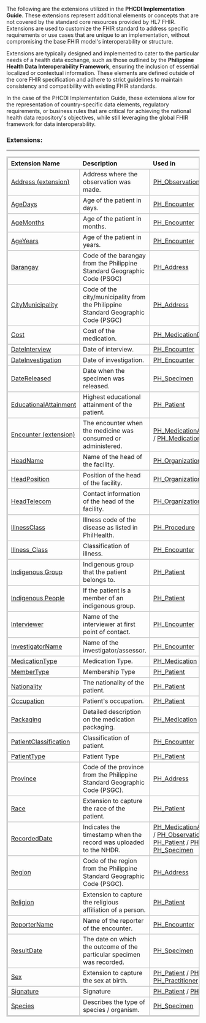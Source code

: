 <html><style>table, thead, td{border:2px solid #ccc; border-collapse:collapse}</style></html>

The following are the extensions utilized in the **PHCDI Implementation Guide**. These extensions represent additional elements or concepts that are not covered by the standard core resources provided by HL7 FHIR. Extensions are used to customize the FHIR standard to address specific requirements or use cases that are unique to an implementation, without compromising the base FHIR model's interoperability or structure. 

Extensions are typically designed and implemented to cater to the particular needs of a health data exchange, such as those outlined by the **Philippine Health Data Interoperability Framework**, ensuring the inclusion of essential localized or contextual information. These elements are defined outside of the core FHIR specification and adhere to strict guidelines to maintain consistency and compatibility with existing FHIR standards.

In the case of the PHCDI Implementation Guide, these extensions allow for the representation of country-specific data elements, regulatory requirements, or business rules that are critical for achieving the national health data repository's objectives, while still leveraging the global FHIR framework for data interoperability.

### Extensions:
___

| **Extension Name** | **Description** | **Used in** |
|:-------------------|:----------------|:-------------|
|[Address (extension)](https://build.fhir.org/ig/UP-Manila-SILab/PhilHealth-NHDR-IG-Review/StructureDefinition-ExtAddress.html)| Address where the observation was made. | [PH_Observation](https://build.fhir.org/ig/UP-Manila-SILab/PhilHealth-NHDR-IG-Review/StructureDefinition-PH-Observation.html) |
|[AgeDays](https://build.fhir.org/ig/UP-Manila-SILab/PhilHealth-NHDR-IG-Review/StructureDefinition-AgeDays.html)| Age of the patient in days. | [PH_Encounter](https://build.fhir.org/ig/UP-Manila-SILab/PhilHealth-NHDR-IG-Review/StructureDefinition-PH-Encounter.html) |
|[AgeMonths](https://build.fhir.org/ig/UP-Manila-SILab/PhilHealth-NHDR-IG-Review/StructureDefinition-AgeMonths.html)| Age of the patient in months. | [PH_Encounter](https://build.fhir.org/ig/UP-Manila-SILab/PhilHealth-NHDR-IG-Review/StructureDefinition-PH-Encounter.html) |
|[AgeYears](https://build.fhir.org/ig/UP-Manila-SILab/PhilHealth-NHDR-IG-Review/StructureDefinition-AgeYears.html)| Age of the patient in years. | [PH_Encounter](https://build.fhir.org/ig/UP-Manila-SILab/PhilHealth-NHDR-IG-Review/StructureDefinition-PH-Encounter.html) |
|[Barangay](https://build.fhir.org/ig/UP-Manila-SILab/PhilHealth-NHDR-IG-Review/StructureDefinition-Barangay.html)| Code of the barangay from the Philippine Standard Geographic Code (PSGC) | [PH_Address](https://build.fhir.org/ig/UP-Manila-SILab/PhilHealth-NHDR-IG-Review/StructureDefinition-PH-Address.html) |
|[CityMunicipality](https://build.fhir.org/ig/UP-Manila-SILab/PhilHealth-NHDR-IG-Review/StructureDefinition-CityMunicipality.html)| Code of the city/municipality from the Philippine Standard Geographic Code (PSGC) | [PH_Address](https://build.fhir.org/ig/UP-Manila-SILab/PhilHealth-NHDR-IG-Review/StructureDefinition-PH-Address.html) |
|[Cost](https://build.fhir.org/ig/UP-Manila-SILab/PhilHealth-NHDR-IG-Review/StructureDefinition-Cost.html)| Cost of the medication. | [PH_MedicationDispense](https://build.fhir.org/ig/UP-Manila-SILab/PhilHealth-NHDR-IG-Review/StructureDefinition-PH-MedicationDispense.html)|
|[DateInterview](https://build.fhir.org/ig/UP-Manila-SILab/PhilHealth-NHDR-IG-Review/StructureDefinition-DateInterview.html)| Date of interview. | [PH_Encounter](https://build.fhir.org/ig/UP-Manila-SILab/PhilHealth-NHDR-IG-Review/StructureDefinition-PH-Encounter.html) |
|[DateInvestigation](https://build.fhir.org/ig/UP-Manila-SILab/PhilHealth-NHDR-IG-Review/StructureDefinition-DateInvestigation.html)| Date of investigation. | [PH_Encounter](https://build.fhir.org/ig/UP-Manila-SILab/PhilHealth-NHDR-IG-Review/StructureDefinition-PH-Encounter.html) |
|[DateReleased](https://build.fhir.org/ig/UP-Manila-SILab/PhilHealth-NHDR-IG-Review/StructureDefinition-DateReleased.html)| Date when the specimen was released. | [PH_Specimen](https://build.fhir.org/ig/UP-Manila-SILab/PhilHealth-NHDR-IG-Review/StructureDefinition-PH-Specimen.html)|
|[EducationalAttainment](https://build.fhir.org/ig/UP-Manila-SILab/PhilHealth-NHDR-IG-Review/StructureDefinition-EducationalAttainment.html)| Highest educational attainment of the patient. |[PH_Patient](https://build.fhir.org/ig/UP-Manila-SILab/PhilHealth-NHDR-IG-Review/StructureDefinition-PH-Patient.html)|
|[Encounter (extension)](https://build.fhir.org/ig/UP-Manila-SILab/PhilHealth-NHDR-IG-Review/StructureDefinition-ExtEncounter.html)| The encounter when the medicine was consumed or administered. | [PH_MedicationAdministration](https://build.fhir.org/ig/UP-Manila-SILab/PhilHealth-NHDR-IG-Review/StructureDefinition-PH-MedicationAdministration.html) / [PH_MedicationStatement](https://build.fhir.org/ig/UP-Manila-SILab/PhilHealth-NHDR-IG-Review/StructureDefinition-PH-MedicationStatement.html)|
|[HeadName](https://build.fhir.org/ig/UP-Manila-SILab/PhilHealth-NHDR-IG-Review/StructureDefinition-HeadName.html)| Name of the head of the facility. | [PH_Organization](https://build.fhir.org/ig/UP-Manila-SILab/PhilHealth-NHDR-IG-Review/StructureDefinition-PH-Organization.html) |
|[HeadPosition](https://build.fhir.org/ig/UP-Manila-SILab/PhilHealth-NHDR-IG-Review/StructureDefinition-HeadPosition.html)| Position of the head of the facility. | [PH_Organization](https://build.fhir.org/ig/UP-Manila-SILab/PhilHealth-NHDR-IG-Review/StructureDefinition-PH-Organization.html) |
|[HeadTelecom](https://build.fhir/org/ig/UP-Manila-SILab/PhilHealth-NHDR-IG-Review/StructureDefinition-PH-HeadTelecom.html)| Contact information of the head of the facility. | [PH_Organization](https://build.fhir.org/ig/UP-Manila-SILab/PhilHealth-NHDR-IG-Review/StructureDefinition-PH-Organization.html) |
|[IllnessClass](https://build.fhir.org/ig/UP-Manila-SILab/PhilHealth-NHDR-IG-Review/StructureDefinition-IllnessClass.html)| Illness code of the disease as listed in PhilHealth. | [PH_Procedure](https://build.fhir.org/ig/UP-Manila-SILab/PhilHealth-NHDR-IG-Review/StructureDefinition-PH-Procedure.html) |
|[Illness_Class](https://build.fhir.org/ig/UP-Manila-SILab/PhilHealth-NHDR-IG-Review/StructureDefinition-Illness-Class.html)| Classification of illness. | [PH_Encounter](https://build.fhir.org/ig/UP-Manila-SILab/PhilHealth-NHDR-IG-Review/StructureDefinition-PH-Encounter.html)|
|[Indigenous Group](https://build.fhir.org/ig/UP-Manila-SILab/PhilHealth-NHDR-IG-Review/StructureDefinition-IndigenousGroup.html)| Indigenous group that the patient belongs to. | [PH_Patient](https://build.fhir.org/ig/UP-Manila-SILab/PhilHealth-NHDR-IG-Review/StructureDefinition-PH-Patient.html)|
|[Indigenous People](https://build.fhir.org/ig/UP-Manila-SILab/PhilHealth-NHDR-IG-Review/StructureDefinition-IndigenousPeople.html)| If the patient is a member of an indigenous group. | [PH_Patient](https://build.fhir.org/ig/UP-Manila-SILab/PhilHealth-NHDR-IG-Review/StructureDefinition-PH-Patient.html)|
|[Interviewer](https://build.fhir.org/ig/UP-Manila-SILab/PhilHealth-NHDR-IG-Review/StructureDefinition-Interviewer.html)| Name of the interviewer at first point of contact. | [PH_Encounter](https://build.fhir.org/ig/UP-Manila-SILab/PhilHealth-NHDR-IG-Review/StructureDefinition-PH-Encounter.html) |
|[InvestigatorName](https://build.fhir.org/ig/UP-Manila-SILab/PhilHealth-NHDR-IG-Review/StructureDefinition-InvestigatorName.html)| Name of the investigator/assessor. | [PH_Encounter](https://build.fhir.org/ig/UP-Manila-SILab/PhilHealth-NHDR-IG-Review/StructureDefinition-PH-Encounter.html)|
|[MedicationType](https://build.fhir.org/ig/UP-Manila-SILab/PhilHealth-NHDR-IG-Review/StructureDefinition-MedicationType.html)|Medication Type.|[PH_Medication](https://build.fhir.org/ig/UP-Manila-SILab/PhilHealth-NHDR-IG-Review/StructureDefinition-PH-Medication.html)|
|[MemberType](https://build.fhir.org/ig/UP-Manila-SILab/PhilHealth-NHDR-IG-Review/StructureDefinition-PH-MemberType.html)| Membership Type | [PH_Patient](https://build.fhir.org/ig/UP-Manila-SILab/Philhealth-NHDR-IG-Review/StructureDefinition-PH-Patient.html)|
|[Nationality](http://hl7.org/fhir/StructureDefinition/patient-nationality)| The nationality of the patient. | [PH_Patient](https://build.fhir.org/ig/UP-Manila-SILab/PhilHealth-NHDR-IG-Review/StructureDefinition-PH-Patient.html)|
|[Occupation](https://build.fhir.org/ig/UP-Manila-SILab/PhilHealth-NHDR-IG-Review/StructureDefinition-Occupation.html)| Patient's occupation. | [PH_Patient](https://build.fhir.org/ig/UP-Manila-SILab/PhilHealth-NHDR-IG-Review/StructureDefinition-PH-Patient.html)|
|[Packaging](https://build.fhir.org/ig/UP-Manila-SILab/PhilHealth-NHDR-IG-Review/StructureDefinition-Packaging.html)| Detailed description on the medication packaging. | [PH_Medication](https://build.fhir.org/ig/UP-Manila-SILab/PhilHealth-NHDR-IG-Review/StructureDefinition-PH-Medication.html) |
|[PatientClassification](https://build.fhir.org/ig/UP-Manila-SILab/PhilHealth-NHDR-IG-Review/StructureDefinition-PatientClassification.html)| Classification of patient. | [PH_Encounter](https://build.fhir.org/ig/UP-Manila-SILab/PhilHealth-NHDR-IG-Review/StructureDefinition-PH-Encounter.html)|
|[PatientType](https://build.fhir.org/ig/UP-Manila-SILab/PhilHealth-NHDR-IG-Review/StructureDefinition-PH-PatientType.html)| Patient Type | [PH_Patient](https://build.fhir.org/ig/UP-Manila-SILab/Philhealth-NHDR-IG-Review/StructureDefinition-PH-Patient.html)|
|[Province](https://build.fhir.org/ig/UP-Manila-SILab/PhilHealth-NHDR-IG-Review/StructureDefinition-Province.html)| Code of the province from the Philippine Standard Geographic Code (PSGC). | [PH_Address](https://build.fhir.org/ig/UP-Manila-SILab/PhilHealth-NHDR-IG-Review/StructureDefinition-PH-Address.html) |
|[Race](https://build.fhir.org/ig/UP-Manila-SILab/PhilHealth-NHDR-IG-Review/StructureDefinition-Race)| Extension to capture the race of the patient. | [PH_Patient](https://build.fhir.org/ig/UP-Manila-SILab/PhilHealth-NHDR-IG-Review/StructureDefinition-PH-Patient.html)|
|[RecordedDate](https://build.fhir.org/ig/UP-Manila-SILab/PhilHealth-NHDR-IG-Review/StructureDefinition-RecordedDate.html)| Indicates the timestamp when the record was uploaded to the NHDR. | [PH_MedicationAdministration](https://build.fhir.org/ig/UP-Manila-SILab/PhilHealth-NHDR-IG-Review/StructureDefinition-PH-MedicationAdministration.html) / [PH_Observation](https://build.fhir.org/ig/UP-Manila-SILab/PhilHealth-NHDR-IG-Review/StructureDefinition-PH-Observation.html) / [PH_Patient](https://build.fhir.org/ig/UP-Manila-SILab/PhilHealth-NHDR-IG-Review/StructureDefinition-PH-Patient.html) / [PH_Procedure](https://build.fhir.org/ig/UP-Manila-SILab/PhilHealth-NHDR-IG-Review/StructureDefinition-PH-Procedure.html) / [PH_Specimen](https://build.fhir.org/ig/UP-Manila-SILab/PhilHealth-NHDR-IG-Review/StructureDefinition-PH-Specimen.html) |
|[Region](https://build.fhir.org/ig/UP-Manila-SILab/PhilHealth-NHDR-IG-Review/StructureDefinition-Region.html)| Code of the region from the Philippine Standard Geographic Code (PSGC). | [PH_Address](https://build.fhir.org/ig/UP-Manila-SILab/PhilHealth-NHDR-IG-Review/StructureDefinition-PH-Address.html) |
|[Religion](https://build.fhir.org/ig/UP-Manila-SILab/PhilHealth-NHDR-IG-Review/StructureDefinition-Religion.html)| Extension to capture the religious affiliation of a person. | [PH_Patient](https://build.fhir.org/ig/UP-Manila-SILab/PhilHealth-NHDR-IG-Review/StructureDefinition-PH-Patient.html) |
|[ReporterName](https://build.fhir.org/ig/UP-Manila-SILab/PhilHealth-NHDR-IG-Review/StructureDefinition-ReporterName.html)| Name of the reporter of the encounter. | [PH_Encounter](https://build.fhir.org/ig/UP-Manila-SILab/PhilHealth-NHDR-IG-Review/StructureDefinition-PH-Encounter.html) |
|[ResultDate](https://build.fhir.org/ig/UP-Manila-SILab/PhilHealth-NHDR-IG-Review/StructureDefinition-ResultDate.html)| The date on which the outcome of the particular specimen was recorded. | [PH_Specimen](https://build.fhir.org/ig/UP-Manila-SILab/PhilHealth-NHDR-IG-Review/StructureDefinition-PH-Specimen.html)|
|[Sex](https://build.fhir.org/ig/UP-Manila-SILab/PhilHealth-NHDR-IG-Review/StructureDefinition-Sex.html)| Extension to capture the sex at birth. | [PH_Patient](https://build.fhir.org/ig/UP-Manila-SILab/PhilHealth-NHDR-IG-Review/StructureDefinition-PH-Patient.html) / [PH_Person](https://build.fhir.org/ig/UP-Manila-SILab/PhilHealth-NHDR-IG-Review/StructureDefinition-PH-Person.html) / [PH_Practitioner](https://build.fhir.org/ig/UP-Manila-SILab/PhilHealth-NHDR-IG-Review/StructureDefinition-PH-Practitioner.html)|
|[Signature](https://build.fhir.org/ig/UP-Manila-SILab/PhilHealth-NHDR-IG-Review/StructureDefinition-PH-Signature.html)| Signature | [PH_Patient](https://build.fhir.org/ig/UP-Manila-SILab/PhilHealth-NHDR-IG-Review/StructureDefinition-PH-Patient.html) / [PH_Practitioner](https://build.fhir.org/ig/UP-Manila-SILab/PhilHealth-NHDR-IG-Review/StructureDefinition-PH-Practitioner.html)|
|[Species](https://build.fhir.org/ig/UP-Manila-SILab/PhilHealth-NHDR-IG-Review/StructureDefinition-Species.html)| Describes the type of species / organism. | [PH_Specimen](https://build.fhir.org/ig/UP-Manila-SILab/PhilHealth-NHDR-IG-Review/StructureDefinition-PH-Specimen.html)|